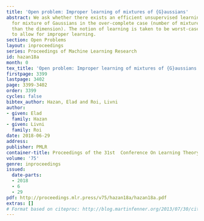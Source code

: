 ```yaml
---
title: 'Open problem: Improper learning of mixtures of {G}aussians'
abstract: We ask whether there exists an efficient unsupervised learning algorithm
  for mixture of Gaussians in the over-complete case (number of mixtures is larger
  than the dimension). The notion of learning is taken to be worst-case compression-based,
  to allow for improper learning.
section: Open Problems
layout: inproceedings
series: Proceedings of Machine Learning Research
id: hazan18a
month: 0
tex_title: 'Open problem: Improper learning of mixtures of {G}aussians'
firstpage: 3399
lastpage: 3402
page: 3399-3402
order: 3399
cycles: false
bibtex_author: Hazan, Elad and Roi, Livni
author:
- given: Elad
  family: Hazan
- given: Livni
  family: Roi
date: 2018-06-29
address: 
publisher: PMLR
container-title: Proceedings of the 31st  Conference On Learning Theory
volume: '75'
genre: inproceedings
issued:
  date-parts:
  - 2018
  - 6
  - 29
pdf: http://proceedings.mlr.press/v75/hazan18a/hazan18a.pdf
extras: []
# Format based on citeproc: http://blog.martinfenner.org/2013/07/30/citeproc-yaml-for-bibliographies/
---
```

